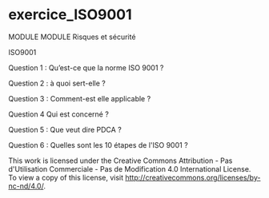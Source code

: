 # exercice_ISO9001
MODULE
MODULE
Risques et sécurité 

ISO9001

Question 1 : 
Qu’est-ce que la norme ISO 9001 ?

Question 2 :
à quoi sert-elle ?

Question 3 :
Comment-est elle applicable ?

Question 4
Qui est concerné ?

Question 5 :
Que veut dire PDCA ?

Question 6 :
Quelles sont les 10 étapes de l'ISO 9001 ?
 
This work is licensed under the Creative Commons Attribution - Pas d'Utilisation Commerciale - Pas de Modification 4.0 International License. To view a copy of this license, visit
http://creativecommons.org/licenses/by-nc-nd/4.0/.











